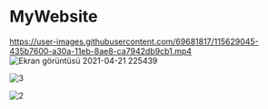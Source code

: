 # MyWebsite
  https://user-images.githubusercontent.com/69681817/115629045-435b7600-a30a-11eb-8ae8-ca7942db9cb1.mp4
![Ekran görüntüsü 2021-04-21 225439](https://user-images.githubusercontent.com/69681817/115615016-12257a80-a2f7-11eb-9d89-444b7bd241d4.png)

![3](https://user-images.githubusercontent.com/69681817/115615127-3aad7480-a2f7-11eb-95be-748b0cd4e940.png)

![2](https://user-images.githubusercontent.com/69681817/115615212-5add3380-a2f7-11eb-902d-8b903221ef58.png)

